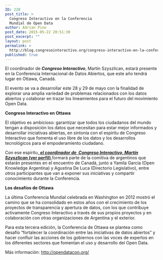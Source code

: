 ```yaml
---
ID: 228
post_title: >
  Congreso Interactivo en la Conferencia
  Mundial de Open Data
author: Adrian Pino
post_date: 2015-05-22 20:51:30
post_excerpt: ""
layout: post
permalink: >
  http://blog.congresointeractivo.org/congreso-interactivo-en-la-conferencia-mundial-de-open-data/
published: true
---
```

El coordinador de <strong><em>Congreso Interactivo</em></strong>, Martín Szyszlican, estará presente en la Conferencia Internacional de Datos Abiertos, que este año tendrá lugar en Ottawa, Canadá.

El evento se va a desarrollar este 28 y 29 de mayo con la finalidad de explorar una amplia variedad de problemas relacionados con los datos abiertos y colaborar en trazar los lineamientos para el futuro del movimiento Open Data.

<strong>Congreso Interactivo en Ottawa</strong>

El objetivo es ambicioso: garantizar que todos los ciudadanos del mundo tengan a disposición los datos que necesitan para estar mejor informados y desarrollar iniciativas abiertas, en sintonía con el espíritu de Congreso Interactivo que fomenta el uso libre de los datos y los desarrollos tecnológicos para el empoderamiento ciudadano.

Con ese espíritu,<a href="http://internationalopendataconfer2015.sched.org/speaker/martinszy#.VWCYTU9_Oko" target="_blank"> <em><strong>el coordinador de  Congreso Interactivo, Martín Szyszlican</strong></em><strong> (ver perfil)</strong> </a>formará parte de la comitiva de argentinos que estarán presentes en el encuentro de Canadá, junto a Yamila García (Open Knowledge Argentina) y Agustina De Luca (Directorio Legislativo), entre otros participantes que van a exponer sus iniciativas y compartir conocimiento durante la Conferencia.

<strong>Los desafíos de Ottawa</strong>

La última Conferencia Mundial celebrada en Washington en 2012 mostró el camino que se ha consolidado en estos años con el crecimiento de los proyectos de transparencia y apertura de datos, con los que contribuye activamente Congreso Interactivo a través de sus propios proyectos y en colaboración con otras organizaciones de Argentina y el exterior.

Para esta tercera edición, la Conferencia de Ottawa se plantea como desafío “fortalecer la coordinación entre las iniciativas de datos abiertos” y hacer confluir las acciones de los gobiernos con las voces de expertos en los diferentes sectores que fomentan el uso y desarrollo del Open Data.

Más información: <a href="http://opendatacon.org/">http://opendatacon.org/</a>